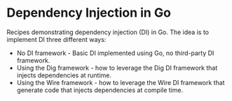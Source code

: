 # Dependency Injection in Go

Recipes demonstrating dependency injection (DI) in Go. The idea is to implement DI three different ways:

* No DI framework - Basic DI implemented using Go, no third-party DI framework.
* Using the Dig framework - how to leverage the Dig DI framework that injects dependencies at runtime.
* Using the Wire framework - how to leverage the Wire DI framework that generate code that injects dependencies at compile time.
